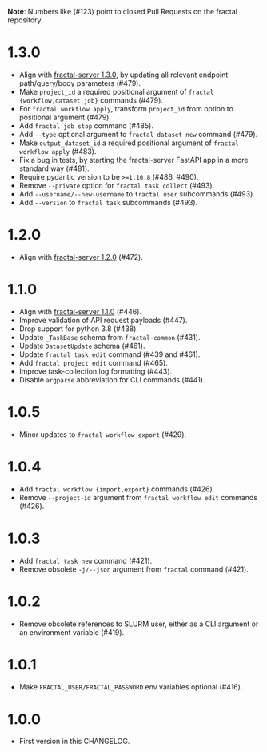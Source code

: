 **Note**: Numbers like (\#123) point to closed Pull Requests on the fractal repository.

# 1.3.0

* Align with [fractal-server 1.3.0](https://fractal-analytics-platform.github.io/fractal-server/changelog/#130), by updating all relevant endpoint path/query/body parameters (\#479).
* Make `project_id` a required positional argument of `fractal {workflow,dataset,job}` commands (\#479).
* For `fractal workflow apply`, transform `project_id` from option to positional argument (\#479).
* Add `fractal job stop` command (\#485).
* Add `--type` optional argument to `fractal dataset new` command (\#479).
* Make `output_dataset_id` a required positional argument of `fractal workflow apply` (\#483).
* Fix a bug in tests, by starting the fractal-server FastAPI app in a more standard way (\#481).
* Require pydantic version to be `>=1.10.8` (\#486, \#490).
* Remove `--private` option for `fractal task collect` (\#493).
* Add `--username/--new-username` to `fractal user` subcommands (\#493).
* Add `--version` to `fractal task` subcommands (\#493).

# 1.2.0

* Align with [fractal-server 1.2.0](https://fractal-analytics-platform.github.io/fractal-server/changelog/#120) (\#472).

# 1.1.0

* Align with [fractal-server 1.1.0](https://fractal-analytics-platform.github.io/fractal-server/changelog/#110) (\#446).
* Improve validation of API request payloads (\#447).
* Drop support for python 3.8 (\#438).
* Update `_TaskBase` schema from `fractal-common` (\#431).
* Update `DatasetUpdate` schema (\#461).
* Update `fractal task edit` command (\#439 and \#461).
* Add `fractal project edit` command (\#465).
* Improve task-collection log formatting (\#443).
* Disable `argparse` abbreviation for CLI commands (\#441).

# 1.0.5

* Minor updates to `fractal workflow export` (\#429).

# 1.0.4

* Add `fractal workflow {import,export}` commands (\#426).
* Remove `--project-id` argument from `fractal workflow edit` commands (\#426).

# 1.0.3

* Add `fractal task new` command (\#421).
* Remove obsolete `-j/--json` argument from `fractal` command (\#421).

# 1.0.2

* Remove obsolete references to SLURM user, either as a CLI argument or an environment variable (\#419).

# 1.0.1

* Make `FRACTAL_USER/FRACTAL_PASSWORD` env variables optional (\#416).

# 1.0.0

* First version in this CHANGELOG.
